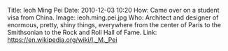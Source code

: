 Title: Ieoh Ming Pei
Date: 2010-12-03 10:20
How: Came over on a student visa from China.
Image: ieoh.ming.pei.jpg
Who: Architect and designer of enormous, pretty, shiny things, everywhere from the center of Paris to the Smithsonian to the Rock and Roll Hall of Fame.
Link: https://en.wikipedia.org/wiki/I._M._Pei
